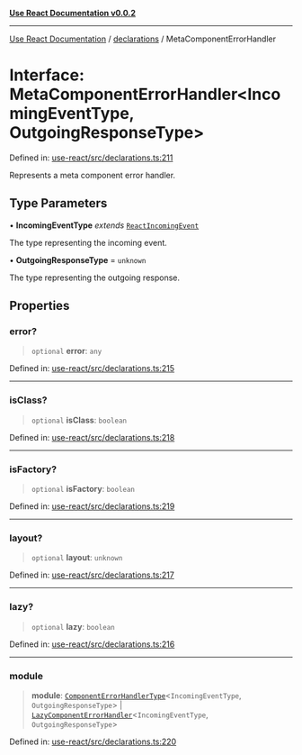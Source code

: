 [**Use React Documentation v0.0.2**](../../README.md)

***

[Use React Documentation](../../modules.md) / [declarations](../README.md) / MetaComponentErrorHandler

# Interface: MetaComponentErrorHandler\<IncomingEventType, OutgoingResponseType\>

Defined in: [use-react/src/declarations.ts:211](https://github.com/stonemjs/use-react/blob/4786d31a3beb1c9f15eb30e2c9c2b12c786b755a/src/declarations.ts#L211)

Represents a meta component error handler.

## Type Parameters

• **IncomingEventType** *extends* [`ReactIncomingEvent`](../type-aliases/ReactIncomingEvent.md)

The type representing the incoming event.

• **OutgoingResponseType** = `unknown`

The type representing the outgoing response.

## Properties

### error?

> `optional` **error**: `any`

Defined in: [use-react/src/declarations.ts:215](https://github.com/stonemjs/use-react/blob/4786d31a3beb1c9f15eb30e2c9c2b12c786b755a/src/declarations.ts#L215)

***

### isClass?

> `optional` **isClass**: `boolean`

Defined in: [use-react/src/declarations.ts:218](https://github.com/stonemjs/use-react/blob/4786d31a3beb1c9f15eb30e2c9c2b12c786b755a/src/declarations.ts#L218)

***

### isFactory?

> `optional` **isFactory**: `boolean`

Defined in: [use-react/src/declarations.ts:219](https://github.com/stonemjs/use-react/blob/4786d31a3beb1c9f15eb30e2c9c2b12c786b755a/src/declarations.ts#L219)

***

### layout?

> `optional` **layout**: `unknown`

Defined in: [use-react/src/declarations.ts:217](https://github.com/stonemjs/use-react/blob/4786d31a3beb1c9f15eb30e2c9c2b12c786b755a/src/declarations.ts#L217)

***

### lazy?

> `optional` **lazy**: `boolean`

Defined in: [use-react/src/declarations.ts:216](https://github.com/stonemjs/use-react/blob/4786d31a3beb1c9f15eb30e2c9c2b12c786b755a/src/declarations.ts#L216)

***

### module

> **module**: [`ComponentErrorHandlerType`](../type-aliases/ComponentErrorHandlerType.md)\<`IncomingEventType`, `OutgoingResponseType`\> \| [`LazyComponentErrorHandler`](../type-aliases/LazyComponentErrorHandler.md)\<`IncomingEventType`, `OutgoingResponseType`\>

Defined in: [use-react/src/declarations.ts:220](https://github.com/stonemjs/use-react/blob/4786d31a3beb1c9f15eb30e2c9c2b12c786b755a/src/declarations.ts#L220)
